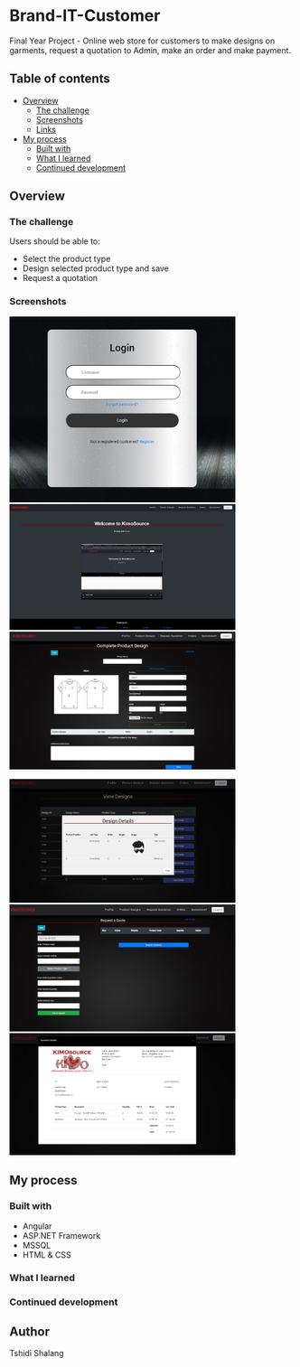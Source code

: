 # Brand-IT-Customer

Final Year Project - Online web store for customers to make designs on garments, request a quotation to Admin, make an order and make payment.

## Table of contents

- [Overview](#overview)
  - [The challenge](#the-challenge)
  - [Screenshots](#screenshot)
  - [Links](#links)
- [My process](#my-process)
  - [Built with](#built-with)
  - [What I learned](#what-i-learned)
  - [Continued development](#continued-development)

## Overview

### The challenge

Users should be able to:

- Select the product type
- Design selected product type and save
- Request a quotation

### Screenshots

<p float="left">
  <img src="Images/Login.png" width="400" />
  <img src="Images/Homepage.png" width="400" /> 
  <img src="Images/CreateD.png" width="400" />
</p>

<p float="left">
  <img src="Images/Designs.png" width="400" />
  <img src="Images/RequestQ.png" width="400" /> 
  <img src="Images/ViewQ.png" width="400" />
</p>



## My process

### Built with

- Angular
- ASP.NET Framework
- MSSQL
- HTML & CSS

### What I learned

### Continued development

## Author

Tshidi Shalang

